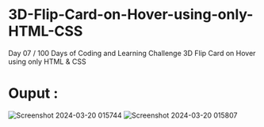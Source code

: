 # 3D-Flip-Card-on-Hover-using-only-HTML-CSS
Day 07 / 100 Days of Coding and Learning Challenge 3D Flip Card on Hover using only HTML &amp; CSS

# Ouput :  
![Screenshot 2024-03-20 015744](https://github.com/sumitkumargarssa/3D-Flip-Card-on-Hover-using-only-HTML-CSS/assets/95330561/c2da4aa0-466f-4a29-b502-f0c7997f8e55)
![Screenshot 2024-03-20 015807](https://github.com/sumitkumargarssa/3D-Flip-Card-on-Hover-using-only-HTML-CSS/assets/95330561/717221c4-7031-4c43-a2c7-431d34aff907)

